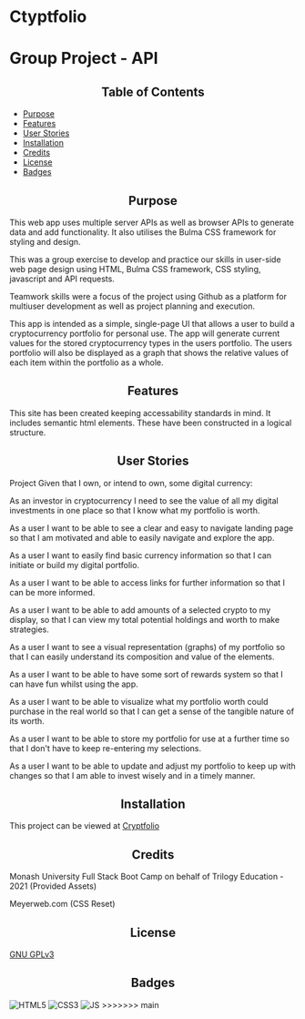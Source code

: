 # Ctyptfolio

# Group Project - API

<h2 style="text-align:center"> Table of Contents </h2>

- [Purpose](#Purpose)
- [Features](#Features)
- [User Stories](#Stories)
- [Installation](#Installation)
- [Credits](#Credits)
- [License](#License)
- [Badges](#Badges)



## <h2 style="text-align:center" id="purpose">Purpose</h2>

This web app uses multiple server APIs as well as browser APIs to generate data and add functionality. It also utilises the Bulma CSS framework for styling and design.

This was a group exercise to develop and practice our skills in user-side web page design using HTML, Bulma CSS framework, CSS styling, javascript and API requests. 

Teamwork skills were a focus of the project using Github as a platform for multiuser development as well as project planning and execution.

This app is intended as a simple, single-page UI that allows a user to build a cryptocurrency portfolio for personal use. The app will generate current values for the stored cryptocurrency types in the users portfolio. The users portfolio will also be displayed as a graph that shows the relative values of each item within the portfolio as a whole.


## <h2 style="text-align:center" id="features">Features</h2>
This site has been created keeping accessability standards in mind.
It includes semantic html elements. These have been constructed in a logical structure. 

## <h2 style="text-align:center" id="Stories">User Stories</h2>
Project
Given that I own, or intend to own, some digital currency:

As an investor in cryptocurrency I need to see the value of all my digital investments in one place so that I know what my portfolio is worth.

As a user I want to be able to see a clear and easy to navigate landing page so that I am motivated and able to easily navigate and explore the app.

As a user I want to easily find basic currency information so that I can initiate or build my digital portfolio.

As a user I want to be able to access links for further information so that I can be more informed.

As a user I want to be able to add amounts of a selected crypto to my display, so that I can view my total potential holdings and worth to make strategies.

As a user I want to see a visual representation (graphs) of my portfolio so that I can easily understand its composition and value of the elements.

As a user I want to be able to have some sort of rewards system so that I can have fun whilst using the app.

As a user I want to be able to visualize what my portfolio worth could purchase in the real world so that I can get a sense of the tangible nature of its worth.

As a user I want to be able to store my portfolio for use at a further time so that I don't have to keep re-entering my selections.

As a user I want to be able to update and adjust my portfolio to keep up with changes so that I am able to invest wisely and in a timely manner.


## <h2 style="text-align:center" id="installation">Installation</h2> 
This project can be viewed at [Cryptfolio](https://lallender.github.io/Ctyptfolio/)


## <h2 style="text-align:center" id="credits"> Credits</h2>
Monash University Full Stack Boot Camp on behalf of Trilogy Education - 2021 (Provided Assets)

Meyerweb.com (CSS Reset)

## <h2 style="text-align:center">License</h2>
[GNU GPLv3](https://choosealicense.com/licenses/gpl-3.0/)

## <h2 style="text-align:center">Badges</h2>

<img alt="HTML5" src="https://img.shields.io/badge/html5-%23E34F26.svg?style=for-the-badge&logo=html5&logoColor=white"/>
<img alt="CSS3" src="https://img.shields.io/badge/css3-%231572B6.svg?style=for-the-badge&logo=css3&logoColor=white"/>
<img alt="JS" src="https://img.shields.io/badge/JavaScript-F7DF1E?style=for-the-badge&logo=javascript&logoColor=black"/>
>>>>>>> main
